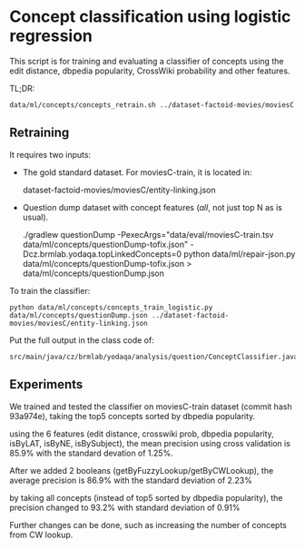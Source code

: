 Concept classification using logistic regression
================================================

This script is for training and evaluating a classifier of concepts using the edit distance, dbpedia popularity, CrossWiki probability and other features.

TL;DR:

	data/ml/concepts/concepts_retrain.sh ../dataset-factoid-movies/moviesC

Retraining
----------

It requires two inputs:

  * The gold standard dataset. For moviesC-train, it is located in:

	dataset-factoid-movies/moviesC/entity-linking.json

  * Question dump dataset with concept features (*all*, not just top N as is usual).

	./gradlew questionDump -PexecArgs="data/eval/moviesC-train.tsv data/ml/concepts/questionDump-tofix.json" -Dcz.brmlab.yodaqa.topLinkedConcepts=0
	python data/ml/repair-json.py data/ml/concepts/questionDump-tofix.json > data/ml/concepts/questionDump.json

To train the classifier:

	python data/ml/concepts/concepts_train_logistic.py data/ml/concepts/questionDump.json ../dataset-factoid-movies/moviesC/entity-linking.json

Put the full output in the class code of:

	src/main/java/cz/brmlab/yodaqa/analysis/question/ConceptClassifier.java

Experiments
-----------

We trained and tested the classifier on moviesC-train dataset (commit hash 93a974e), taking the top5 concepts sorted by dbpedia popularity.

using the 6 features (edit distance, crosswiki prob, dbpedia popularity, isByLAT, isByNE, isBySubject), the mean precision using cross validation is 85.9% with the standard devation of 1.25%.

After we added 2 booleans (getByFuzzyLookup/getByCWLookup), the average precision is 86.9% with the standard deviation of 2.23%

by taking all concepts (instead of top5 sorted by dbpedia popularity), the precision changed to 93.2% with standard deviation of 0.91%

Further changes can be done, such as increasing the number of concepts from CW lookup.
